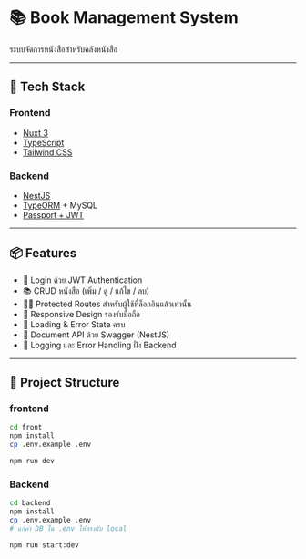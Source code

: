 # 📚 Book Management System

ระบบจัดการหนังสือสำหรับคลังหนังสือ

---

## 🚀 Tech Stack

### Frontend
- [Nuxt 3](https://nuxt.com/)
- [TypeScript](https://www.typescriptlang.org/)
- [Tailwind CSS](https://tailwindcss.com/)

### Backend
- [NestJS](https://nestjs.com/)
- [TypeORM](https://typeorm.io/) + MySQL
- [Passport + JWT](https://docs.nestjs.com/security/authentication)

---

## 📦 Features

- 🔐 Login ด้วย JWT Authentication
- 📚 CRUD หนังสือ (เพิ่ม / ดู / แก้ไข / ลบ)
- 🧑‍💼 Protected Routes สำหรับผู้ใช้ที่ล็อกอินแล้วเท่านั้น
- 📱 Responsive Design รองรับมือถือ
- 🔄 Loading & Error State ครบ
- 📄 Document API ด้วย Swagger (NestJS)
- 🧠 Logging และ Error Handling ฝั่ง Backend

---

## 🧰 Project Structure

### frontend

```bash
cd front
npm install
cp .env.example .env

npm run dev
```

### Backend

```bash
cd backend
npm install
cp .env.example .env
# แก้ค่า DB ใน .env ให้ตรงกับ local

npm run start:dev
```
